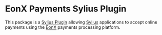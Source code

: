 # EonX Payments Sylius Plugin

This package is a [Sylius Plugin][0] allowing [Sylius][1] applications to accept online payments using the
[EonX][2] payments processing platform.

[0]: https://plugins.sylius.com/plugins/
[1]: https://sylius.com/
[2]: https://eonx.com/payments/online-payments
